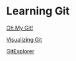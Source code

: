 # Learning Git

[Oh My Git!](https://ohmygit.org)

[Visualizing Git](http://git-school.github.io/visualizing-git/)

[GitExplorer](https://gitexplorer.com)